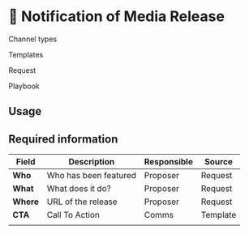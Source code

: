 # 🚧 Notification of Media Release

Channel types

Templates

Request

Playbook



## Usage





## Required information

| Field     | Description            | Responsible | Source   |
| --------- | ---------------------- | ----------- | -------- |
| **Who**   | Who has been  featured | Proposer    | Request  |
| **What**  | What does it do?       | Proposer    | Request  |
| **Where** | URL of the release     | Proposer    | Request  |
| **CTA**   | Call To Action         | Comms       | Template |
|           |                        |             |          |






